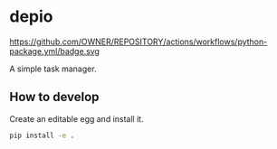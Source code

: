 # depio
https://github.com/OWNER/REPOSITORY/actions/workflows/python-package.yml/badge.svg

A simple task manager.


## How to develop
Create an editable egg and install it.

```bash
pip install -e .
```
